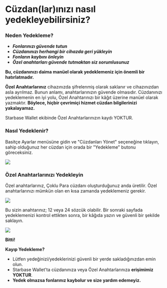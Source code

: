 # Cüzdan(lar)ınızı nasıl yedekleyebilirsiniz?

### Neden Yedekleme?

- ***Fonlarınızı güvende tutun***
- ***Cüzdanınızı herhangi bir cihazda geri yükleyin***
- ***Fonların kaybını önleyin***
- ***Özel anahtarları güvende tutmaktan siz sorumlusunuz***

**Bu, cüzdanınızı daima manüel olarak yedeklemeniz için önemli bir hatırlatmadır.**

**Özel Anahtarlarınız** cihazınızda şifrelenmiş olarak saklanır ve cihazınızdan asla ayrılmaz. Bunun anlamı, anahtarlarınızın güvende olmasıdır. Cüzdanınızı yedeklemenin en iyi yolu, Özel Anahtarınızı bir kâğıt üzerine manüel olarak yazmaktır. **Böylece, hiçbir çevrimiçi hizmet cüzdan bilgilerinizi yakalayamaz.**

Starbase Wallet ekibinde Özel Anahtarlarınızın kaydı YOKTUR.

### Nasıl Yedeklenir?

Basitçe Ayarlar menüsüne gidin ve "Cüzdanları Yönet" seçeneğine tıklayın, sahip olduğunuz her cüzdan için orada bir "Yedekleme" butonu göreceksiniz.

![](../images/ios-backup-manage-s.png)

### Özel Anahtarlarınızı Yedekleyin

Özel anahtarlarınız, Çoklu Para cüzdanı oluşturduğunuz anda üretilir. Özel anahtarlarınızı mümkün olan en kısa zamanda yedeklemeniz gerekir.

![](../images/ios-backup-pk-s.png)

Bu sizin anahtarınız; 12 veya 24 sözcük olabilir. Bir sonraki sayfada yedeklemenizi kontrol ettikten sonra, bir kâğıda yazın ve güvenli bir şekilde saklayın.

![](../images/ios-backup-check-s.png)

**Bitti!**

**Kayıp Yedekleme?**

- Lütfen yedeğinizi/yedeklerinizi güvenli bir yerde sakladığınızdan emin olun.
- Starbase Wallet'ta cüzdanınıza veya Özel Anahtarlarınıza **erişimimiz YOKTUR**.
- **Yedek olmazsa fonlarınız kaybolur ve size yardım edemeyiz.**

